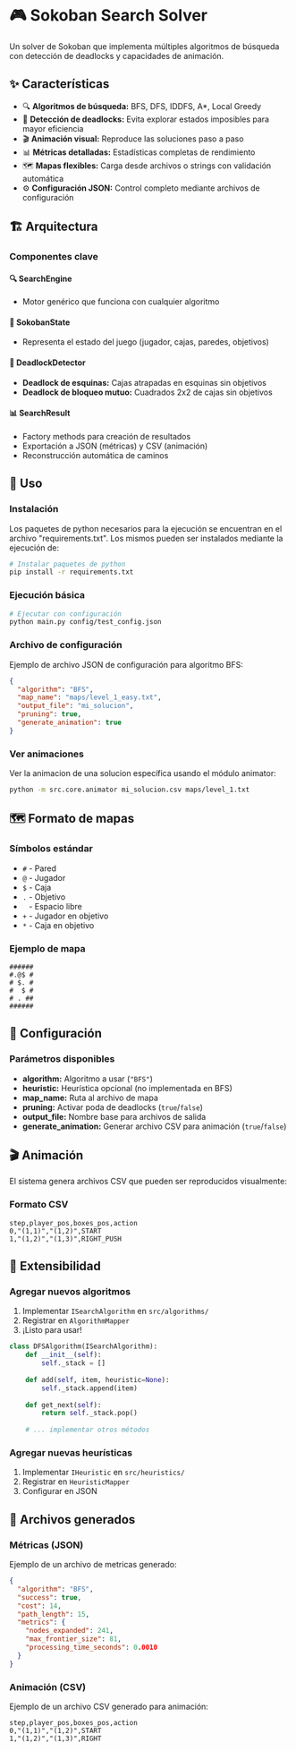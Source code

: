 # 🎮 Sokoban Search Solver

Un solver de Sokoban que implementa múltiples algoritmos de búsqueda con detección de deadlocks y capacidades de animación.

## ✨ Características

- 🔍 **Algoritmos de búsqueda:** BFS, DFS, IDDFS, A*, Local Greedy
- 🚫 **Detección de deadlocks:** Evita explorar estados imposibles para mayor eficiencia
- 🎬 **Animación visual:** Reproduce las soluciones paso a paso
- 📊 **Métricas detalladas:** Estadísticas completas de rendimiento
- 🗺️ **Mapas flexibles:** Carga desde archivos o strings con validación automática
- ⚙️ **Configuración JSON:** Control completo mediante archivos de configuración

## 🏗️ Arquitectura

### Componentes clave

#### 🔍 **SearchEngine**
- Motor genérico que funciona con cualquier algoritmo

#### 🧠 **SokobanState**
- Representa el estado del juego (jugador, cajas, paredes, objetivos)

#### 🚫 **DeadlockDetector**
- **Deadlock de esquinas:** Cajas atrapadas en esquinas sin objetivos
- **Deadlock de bloqueo mutuo:** Cuadrados 2x2 de cajas sin objetivos

#### 📊 **SearchResult**
- Factory methods para creación de resultados
- Exportación a JSON (métricas) y CSV (animación)
- Reconstrucción automática de caminos

## 🚀 Uso
### Instalación
Los paquetes de python necesarios para la ejecución se encuentran en el archivo "requirements.txt".
Los mismos pueden ser instalados mediante la ejecución de:
```bash
# Instalar paquetes de python
pip install -r requirements.txt
```


### Ejecución básica
```bash
# Ejecutar con configuración
python main.py config/test_config.json
```

### Archivo de configuración
Ejemplo de archivo JSON de configuración para algoritmo BFS:
```json
{
  "algorithm": "BFS",
  "map_name": "maps/level_1_easy.txt",
  "output_file": "mi_solucion",
  "pruning": true,
  "generate_animation": true
}
```

### Ver animaciones
Ver la animacion de una solucion específica usando el módulo animator:
```bash
python -m src.core.animator mi_solucion.csv maps/level_1.txt
```

## 🗺️ Formato de mapas

### Símbolos estándar
- `#` - Pared
- `@` - Jugador
- `$` - Caja
- `.` - Objetivo
- ` ` - Espacio libre
- `+` - Jugador en objetivo
- `*` - Caja en objetivo

### Ejemplo de mapa
```
######
#.@$ #
# $. #
#  $ #
# . ##
######
```

## 🔧 Configuración

### Parámetros disponibles
- **algorithm:** Algoritmo a usar (`"BFS"`)
- **heuristic:** Heurística opcional (no implementada en BFS)
- **map_name:** Ruta al archivo de mapa
- **pruning:** Activar poda de deadlocks (`true`/`false`)
- **output_file:** Nombre base para archivos de salida
- **generate_animation:** Generar archivo CSV para animación (`true`/`false`)

## 🎬 Animación

El sistema genera archivos CSV que pueden ser reproducidos visualmente:

### Formato CSV
```csv
step,player_pos,boxes_pos,action
0,"(1,1)","(1,2)",START
1,"(1,2)","(1,3)",RIGHT_PUSH
```

## 🔮 Extensibilidad

### Agregar nuevos algoritmos
1. Implementar `ISearchAlgorithm` en `src/algorithms/`
2. Registrar en `AlgorithmMapper`
3. ¡Listo para usar!

```python
class DFSAlgorithm(ISearchAlgorithm):
    def __init__(self):
        self._stack = []
    
    def add(self, item, heuristic=None):
        self._stack.append(item)
    
    def get_next(self):
        return self._stack.pop()
    
    # ... implementar otros métodos
```

### Agregar nuevas heurísticas
1. Implementar `IHeuristic` en `src/heuristics/`
2. Registrar en `HeuristicMapper`
3. Configurar en JSON



## 📁 Archivos generados

### Métricas (JSON)
Ejemplo de un archivo de metricas generado:
```json
{
  "algorithm": "BFS",
  "success": true,
  "cost": 14,
  "path_length": 15,
  "metrics": {
    "nodes_expanded": 241,
    "max_frontier_size": 81,
    "processing_time_seconds": 0.0010
  }
}
```
### Animación (CSV)
Ejemplo de un archivo CSV generado para animación:

```csv
step,player_pos,boxes_pos,action
0,"(1,1)","(1,2)",START
1,"(1,2)","(1,3)",RIGHT
```